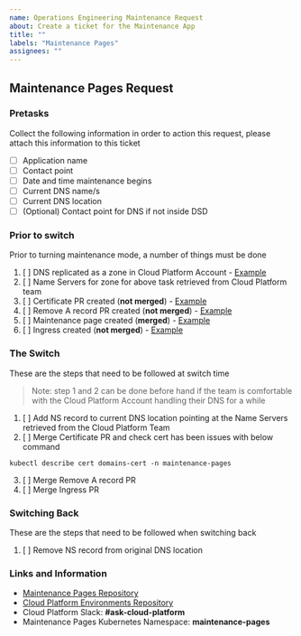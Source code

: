 ```yaml
---
name: Operations Engineering Maintenance Request
about: Create a ticket for the Maintenance App
title: ""
labels: "Maintenance Pages"
assignees: ""
---
```


## Maintenance Pages Request

### **Pretasks**

Collect the following information in order to action this request, please attach this information to this ticket

- [ ] Application name
- [ ] Contact point
- [ ] Date and time maintenance begins
- [ ] Current DNS name/s
- [ ] Current DNS location
- [ ] \(Optional) Contact point for DNS if not inside DSD

### **Prior to switch**

Prior to turning maintenance mode, a number of things must be done

1. [ ] DNS replicated as a zone in Cloud Platform Account - [Example](https://github.com/ministryofjustice/cloud-platform-environments/blob/main/namespaces/live.cloud-platform.service.justice.gov.uk/maintenance-pages/resources/route53.tf#L18-L42)
2. [ ] Name Servers for zone for above task retrieved from Cloud Platform team
3. [ ] Certificate PR created (**not merged**) - [Example](https://github.com/ministryofjustice/cloud-platform-environments/commit/3eee2737e6c50bbf88b9065c6760d8c378bb0ccf#diff-a0b3e873008b346e0ae4c81c56b6c1a218ffd422e421b7b6036a9fbe7d946d3e)
4. [ ] Remove A record PR created (**not merged**) - [Example](https://github.com/ministryofjustice/cloud-platform-environments/pull/6137/files)
5. [ ] Maintenance page created (**merged**) - [Example](https://github.com/ministryofjustice/cloud-platform-maintenance-pages/blob/main/views/civil-eligibility-calculator.justice.gov.uk.erb)
6. [ ] Ingress created (**not merged**) - [Example](https://github.com/ministryofjustice/cloud-platform-maintenance-pages/pull/18)

### **The Switch**

These are the steps that need to be followed at switch time

> Note: step 1 and 2 can be done before hand if the team is comfortable with the Cloud Platform Account handling their DNS for a while

1. [ ] Add NS record to current DNS location pointing at the Name Servers retrieved from the Cloud Platform Team
2. [ ] Merge Certificate PR and check cert has been issues with below command

```
kubectl describe cert domains-cert -n maintenance-pages
```

3. [ ] Merge Remove A record PR
4. [ ] Merge Ingress PR

### **Switching Back**

These are the steps that need to be followed when switching back

1. [ ] Remove NS record from original DNS location

### **Links and Information**

- [Maintenance Pages Repository](https://github.com/ministryofjustice/cloud-platform-maintenance-pages)
- [Cloud Platform Environments Repository](https://github.com/ministryofjustice/cloud-platform-environments)
- Cloud Platform Slack: **\#ask-cloud-platform**
- Maintenance Pages Kubernetes Namespace: **maintenance-pages**
